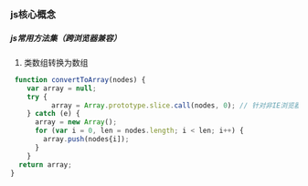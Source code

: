 ### js核心概念

##### js常用方法集（跨浏览器兼容）

1. 类数组转换为数组
``` js
 function convertToArray(nodes) {
    var array = null;
    try {
          array = Array.prototype.slice.call(nodes, 0); // 针对非IE浏览器
    } catch (e) {
      array = new Array();
      for (var i = 0, len = nodes.length; i < len; i++) {
        array.push(nodes{i]);
      }
    }
  return array;
}

```
